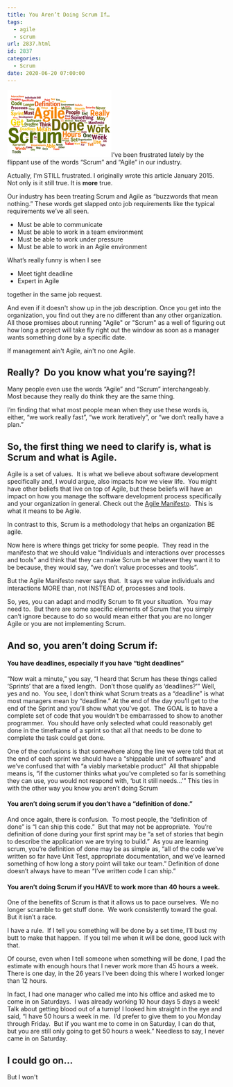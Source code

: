 ```yaml
---
title: You Aren’t Doing Scrum If…
tags:
  - agile
  - scrum
url: 2837.html
id: 2837
categories:
  - Scrum
date: 2020-06-20 07:00:00
---
```


![You Aren't Doing Scrum If...](/uploads/2015/01/YouArentDoingScrumIf.png "YouArentDoingScrumIf")I’ve been frustrated lately by the flippant use of the words “Scrum” and “Agile” in our industry. 

Actually, I'm STILL frustrated.  I originally wrote this article January 2015.  Not only is it still true.  It is **more** true.

Our industry has been treating Scrum and Agile as “buzzwords that mean nothing.” These words get slapped onto job requirements like the typical requirements we’ve all seen.


*   Must be able to communicate
*   Must be able to work in a team environment
*   Must be able to work under pressure
*   Must be able to work in an Agile environment

What’s really funny is when I see

*   Meet tight deadline
*   Expert in Agile

together in the same job request.

And even if it doesn't show up in the job description.  Once you get into the organization, you find out they are no different than any other organization.  All those promises about running "Agile" or "Scrum" as a well of figuring out how long a project will take fly right out the window as soon as a manager wants something done by a specific date.

If management ain't Agile, ain't no one Agile.

<!-- more -->

Really?  Do you know what you’re saying?!
-----------------------------------------

Many people even use the words “Agile” and “Scrum” interchangeably.  Most because they really do think they are the same thing.

I’m finding that what most people mean when they use these words is, either, “we work really fast”, “we work iteratively”, or “we don’t really have a plan.”

So, the first thing we need to clarify is, what is Scrum and what is Agile.
---------------------------------------------------------------------------

Agile is a set of values.  It is what we believe about software development specifically and, I would argue, also impacts how we view life.  You might have other beliefs that live on top of Agile, but these beliefs will have an impact on how you manage the software development process specifically and your organization in general. Check out the [Agile Manifesto](//www.agilemanifesto.org/).  This is what it means to be Agile.

In contrast to this, Scrum is a methodology that helps an organization BE agile.

Now here is where things get tricky for some people.  They read in the manifesto that we should value “Individuals and interactions over processes and tools” and think that they can make Scrum be whatever they want it to be because, they would say, “we don’t value processes and tools”.

But the Agile Manifesto never says that.  It says we value individuals and interactions MORE than, not INSTEAD of, processes and tools.

So, yes, you can adapt and modify Scrum to fit your situation.  You may need to.  But there are some specific elements of Scrum that you simply can’t ignore because to do so would mean either that you are no longer Agile or you are not implementing Scrum.

And so, you aren’t doing Scrum if:
----------------------------------

#### You have deadlines, especially if you have “tight deadlines”

“Now wait a minute,” you say, “I heard that Scrum has these things called ‘Sprints’ that are a fixed length.  Don’t those qualify as ‘deadlines?’” Well, yes and no.  You see, I don’t think what Scrum treats as a “deadline” is what most managers mean by “deadline.” At the end of the day you’ll get to the end of the Sprint and you’ll show what you’ve got.  The GOAL is to have a complete set of code that you wouldn’t be embarrassed to show to another programmer.  You should have only selected what could reasonably get done in the timeframe of a sprint so that all that needs to be done to complete the task could get done.

One of the confusions is that somewhere along the line we were told that at the end of each sprint we should have a “shippable unit of software” and we’ve confused that with “a viably marketable product”  All that shippable means is, “if the customer thinks what you’ve completed so far is something they can use, you would not respond with, ‘but it still needs…’” This ties in with the other way you know you aren’t doing Scrum

#### You aren’t doing scrum if you don’t have a “definition of done.”

And once again, there is confusion.  To most people, the “definition of done” is “I can ship this code.”  But that may not be appropriate.  You’re definition of done during your first sprint may be “a set of stories that begin to describe the application we are trying to build.”  As you are learning scrum, you’re definition of done may be as simple as, “all of the code we’ve written so far have Unit Test, appropriate documentation, and we’ve learned something of how long a story point will take our team.” Definition of done doesn’t always have to mean “I’ve written code I can ship.”

#### You aren’t doing Scrum if you HAVE to work more than 40 hours a week.

One of the benefits of Scrum is that it allows us to pace ourselves.  We no longer scramble to get stuff done.  We work consistently toward the goal.  But it isn’t a race.

I have a rule.  If I tell you something will be done by a set time, I’ll bust my butt to make that happen.  If you tell me when it will be done, good luck with that.

Of course, even when I tell someone when something will be done, I pad the estimate with enough hours that I never work more than 45 hours a week.  There is one day, in the 26 years I’ve been doing this where I worked longer than 12 hours.

In fact, I had one manager who called me into his office and asked me to come in on Saturdays.  I was already working 10 hour days 5 days a week!  Talk about getting blood out of a turnip! I looked him straight in the eye and said, “I have 50 hours a week in me.  I’d prefer to give them to you Monday through Friday.  But if you want me to come in on Saturday, I can do that, but you are still only going to get 50 hours a week.” Needless to say, I never came in on Saturday.

I could go on…
--------------

But I won't
